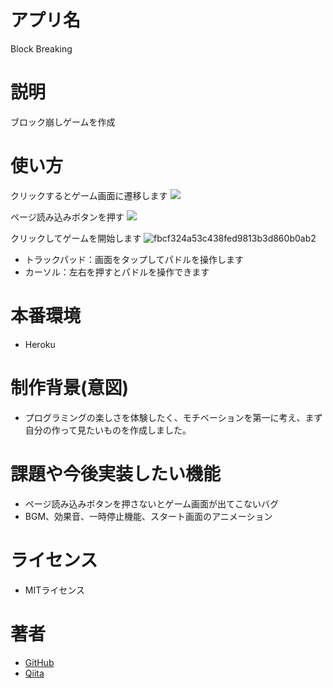 
# アプリ名
Block Breaking

# 説明
ブロック崩しゲームを作成

# 使い方
クリックするとゲーム画面に遷移します
![](https://i.gyazo.com/80a5c207720ed8e22b6d1e163ad44afd.png)

ページ読み込みボタンを押す
![](https://i.gyazo.com/e5427819cb1c337d927912c89d89094d.png)

クリックしてゲームを開始します
![fbcf324a53c438fed9813b3d860b0ab2](https://user-images.githubusercontent.com/61174442/79592639-37e0d800-8115-11ea-8279-f8234d4ab13e.gif)

- トラックパッド：画面をタップしてパドルを操作します
- カーソル：左右を押すとパドルを操作できます

# 本番環境
- Heroku

# 制作背景(意図)
- プログラミングの楽しさを体験したく、モチベーションを第一に考え、まず自分の作って見たいものを作成しました。

# 課題や今後実装したい機能
- ページ読み込みボタンを押さないとゲーム画面が出てこないバグ
- BGM、効果音、一時停止機能、スタート画面のアニメーション

# ライセンス
- MITライセンス

# 著者
- [GitHub](https://github.com/tsuboyama09 "GitHub")
- [Qiita](https://qiita.com/Jump "Qiita")